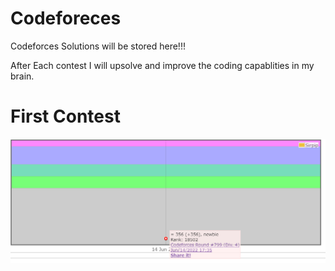 # Codeforeces
Codeforces Solutions will be stored here!!!
<br>

After Each contest I will upsolve and improve the coding capablities in my brain.

# First Contest

![Sirpip91 Banner](https://github.com/Sirpip91/Codeforeces/blob/main/Codeforces%20Round%20%23799%20(Div.%204)/Div4.PNG)
